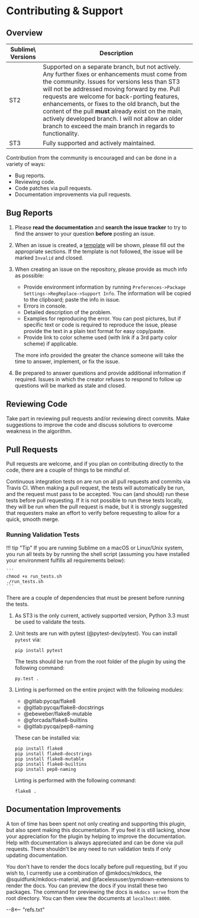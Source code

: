 # Contributing &amp; Support

## Overview

Sublime\ Versions | Description
---------------- | -----------
ST2              | Supported on a separate branch, but not actively.  Any further fixes or enhancements must come from the community.  Issues for versions less than ST3 will not be addressed moving forward by me.  Pull requests are welcome for back-porting features, enhancements, or fixes to the old branch, but the content of the pull **must** already exist on the main, actively developed branch.  I will not allow an older branch to exceed the main branch in regards to functionality.
ST3              | Fully supported and actively maintained.

Contribution from the community is encouraged and can be done in a variety of ways:

- Bug reports.
- Reviewing code.
- Code patches via pull requests.
- Documentation improvements via pull requests.

## Bug Reports

1. Please **read the documentation** and **search the issue tracker** to try to find the answer to your question
  **before** posting an issue.

2. When an issue is created, a [template](https://github.com/facelessuser/ScopeHunter/blob/master/.github/ISSUE_TEMPLATE.md)
  will be shown, please fill out the appropriate sections. If the template is not followed, the issue will be marked
  `Invalid` and closed.

3. When creating an issue on the repository, please provide as much info as possible:

    - Provide environment information by running `Preferences->Package Settings->RegReplace->Support Info`.  The
      information will be copied to the clipboard; paste the info in issue.
    - Errors in console.
    - Detailed description of the problem.
    - Examples for reproducing the error.  You can post pictures, but if specific text or code is required to reproduce
      the issue, please provide the text in a plain text format for easy copy/paste.
    - Provide link to color scheme used (with link if a 3rd party color scheme) if applicable.

    The more info provided the greater the chance someone will take the time to answer, implement, or fix the issue.

4. Be prepared to answer questions and provide additional information if required.  Issues in which the creator refuses
  to respond to follow up questions will be marked as stale and closed.

## Reviewing Code

Take part in reviewing pull requests and/or reviewing direct commits.  Make suggestions to improve the code and discuss
solutions to overcome weakness in the algorithm.

## Pull Requests

Pull requests are welcome, and if you plan on contributing directly to the code, there are a couple of things to be
mindful of.

Continuous integration tests on are run on all pull requests and commits via Travis CI.  When making a pull request, the
tests will automatically be run, and the request must pass to be accepted.  You can (and should) run these tests before
pull requesting.  If it is not possible to run these tests locally, they will be run when the pull request is made, but
it is strongly suggested that requesters make an effort to verify before requesting to allow for a quick, smooth merge.

### Running Validation Tests

!!! tip "Tip"
    If you are running Sublime on a macOS or Linux/Unix system, you run all tests by by running the shell script
    (assuming you have installed your environment fulfills all requirements below):

    ```
    chmod +x run_tests.sh
    ./run_tests.sh
    ```

There are a couple of dependencies that must be present before running the tests.

1. As ST3 is the only current, actively supported version, Python 3.3 must be used to validate the tests.

2. Unit tests are run with pytest (@pytest-dev/pytest).  You can install `pytest` via:

    ```
    pip install pytest
    ```

    The tests should be run from the root folder of the plugin by using the following command:

    ```
    py.test .
    ```

3. Linting is performed on the entire project with the following modules:

    - @gitlab:pycqa/flake8
    - @gitlab:pycqa/flake8-docstrings
    - @ebeweber/flake8-mutable
    - @gforcada/flake8-builtins
    - @gitlab:pycqa/pep8-naming

    These can be installed via:

    ```
    pip install flake8
    pip install flake8-docstrings
    pip install flake8-mutable
    pip install flake8-builtins
    pip install pep8-naming
    ```

    Linting is performed with the following command:

    ```
    flake8 .
    ```

## Documentation Improvements

A ton of time has been spent not only creating and supporting this plugin, but also spent making this documentation.  If
you feel it is still lacking, show your appreciation for the plugin by helping to improve the documentation.  Help with
documentation is always appreciated and can be done via pull requests.  There shouldn't be any need to run validation
tests if only updating documentation.

You don't have to render the docs locally before pull requesting, but if you wish to, I currently use a combination of
@mkdocs/mkdocs, the @squidfunk/mkdocs-material, and @facelessuser/pymdown-extensions to render the docs.  You can
preview the docs if you install these two packages.  The command for previewing the docs is `mkdocs serve` from the root
directory. You can then view the documents at `localhost:8000`.

--8<-- "refs.txt"
